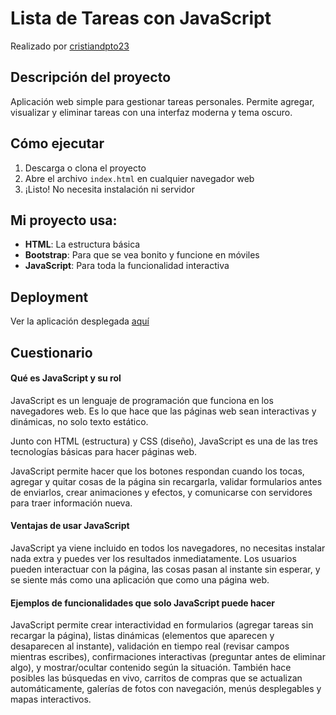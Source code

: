 # Lista de Tareas con JavaScript

Realizado por [cristiandpto23](https://github.com/cristiandpto23/)

## Descripción del proyecto

Aplicación web simple para gestionar tareas personales. Permite agregar, visualizar y eliminar tareas con una interfaz moderna y tema oscuro.

## Cómo ejecutar

1. Descarga o clona el proyecto
2. Abre el archivo `index.html` en cualquier navegador web
3. ¡Listo! No necesita instalación ni servidor

## Mi proyecto usa:

-   **HTML**: La estructura básica
-   **Bootstrap**: Para que se vea bonito y funcione en móviles
-   **JavaScript**: Para toda la funcionalidad interactiva

## Deployment

Ver la aplicación desplegada [aquí](https://cristiandpto23.github.io/to-do-list/)

## Cuestionario

#### Qué es JavaScript y su rol

JavaScript es un lenguaje de programación que funciona en los navegadores web. Es lo que hace que las páginas web sean interactivas y dinámicas, no solo texto estático.

Junto con HTML (estructura) y CSS (diseño), JavaScript es una de las tres tecnologías básicas para hacer páginas web.

JavaScript permite hacer que los botones respondan cuando los tocas, agregar y quitar cosas de la página sin recargarla, validar formularios antes de enviarlos, crear animaciones y efectos, y comunicarse con servidores para traer información nueva.

#### Ventajas de usar JavaScript

JavaScript ya viene incluido en todos los navegadores, no necesitas instalar nada extra y puedes ver los resultados inmediatamente. Los usuarios pueden interactuar con la página, las cosas pasan al instante sin esperar, y se siente más como una aplicación que como una página web.

#### Ejemplos de funcionalidades que solo JavaScript puede hacer

JavaScript permite crear interactividad en formularios (agregar tareas sin recargar la página), listas dinámicas (elementos que aparecen y desaparecen al instante), validación en tiempo real (revisar campos mientras escribes), confirmaciones interactivas (preguntar antes de eliminar algo), y mostrar/ocultar contenido según la situación. También hace posibles las búsquedas en vivo, carritos de compras que se actualizan automáticamente, galerías de fotos con navegación, menús desplegables y mapas interactivos.
